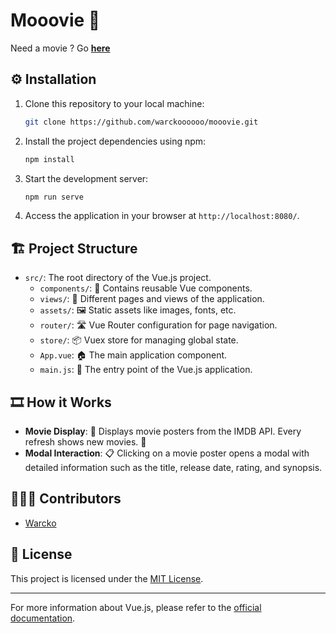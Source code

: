 # Mooovie 🍿

Need a movie ? Go [**here**](https://idonthavednsalready.com) 

## ⚙️ Installation

1. Clone this repository to your local machine:

   ```bash
   git clone https://github.com/warckoooooo/mooovie.git
   ```

2. Install the project dependencies using npm:

   ```bash
   npm install
   ```

3. Start the development server:

   ```bash
   npm run serve
   ```

4. Access the application in your browser at `http://localhost:8080/`.

## 🏗️ Project Structure

- `src/`: The root directory of the Vue.js project.
    - `components/`: 🧩 Contains reusable Vue components.
    - `views/`: 📄 Different pages and views of the application.
    - `assets/`: 🖼️ Static assets like images, fonts, etc.
    - `router/`: 🛣️ Vue Router configuration for page navigation.
    - `store/`: 📦 Vuex store for managing global state.
    - `App.vue`: 🏠 The main application component.
    - `main.js`: 🚀 The entry point of the Vue.js application.

## 🎞️ How it Works

- **Movie Display**: 🎥 Displays movie posters from the IMDB API. Every refresh shows new movies. 🍿
- **Modal Interaction**: 📋 Clicking on a movie poster opens a modal with detailed information such as the title, release date, rating, and synopsis.

## 🧑‍🤝‍🧑 Contributors

- [Warcko](https://github.com/Warckoooooo)

## 📜 License

This project is licensed under the [MIT License](LICENSE).

---

For more information about Vue.js, please refer to the [official documentation](https://vuejs.org/).
